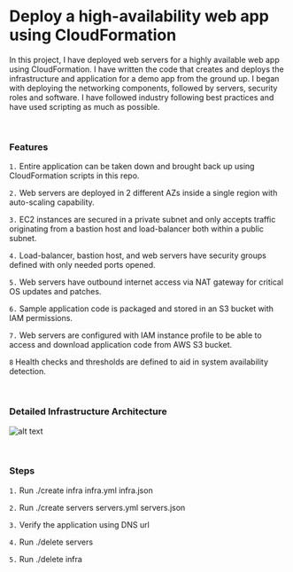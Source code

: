 # Deploy a high-availability web app using CloudFormation
In this project, I have deployed web servers for a highly available web app using CloudFormation. I have written the code that creates and deploys the infrastructure and application for a demo app from the ground up. I began with deploying the networking components, followed by servers, security roles and software. I have followed industry following best practices and have used scripting as much as possible.

<br>

### Features

`1.` Entire application can be taken down and brought back up using CloudFormation scripts in this repo.

`2.` Web servers are deployed in 2 different AZs inside a single region with auto-scaling capability.

`3.` EC2 instances are secured in a private subnet and only accepts traffic originating from a bastion host and load-balancer both within a public subnet.

`4.`  Load-balancer, bastion host, and web servers have security groups defined with only needed ports opened.

`5.`  Web servers have outbound internet access via NAT gateway for critical OS updates and patches.

`6.`  Sample application code is packaged and stored in an S3 bucket with IAM permissions.

`7.`  Web servers are configured with IAM instance profile to be able to access and download application code from AWS S3 bucket.

`8` Health checks and thresholds are defined to aid in system availability detection.

<br>

### Detailed Infrastructure Architecture

![alt text][architecture]

[architecture]: https://github.com/ggangwar/Udacity-HA-WebApp-CF/HA-WebApp-Infrastructure.png "Architecture Diagram"

<br>

### Steps
`1.` Run ./create infra infra.yml infra.json

`2.` Run ./create servers servers.yml servers.json

`3.` Verify the application using DNS url

`4.` Run ./delete servers

`5.` Run ./delete infra